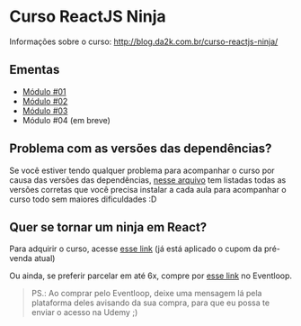 # Curso ReactJS Ninja

Informações sobre o curso: http://blog.da2k.com.br/curso-reactjs-ninja/

## Ementas

- [Módulo #01](ementa-modulo-01.md)
- [Módulo #02](ementa-modulo-02.md)
- [Módulo #03](ementa-modulo-03.md)
- Módulo #04 (em breve)

## Problema com as versões das dependências?

Se você estiver tendo qualquer problema para acompanhar o curso por causa das
versões das dependências, [nesse arquivo](versions-of-dependencies.md) tem listadas todas as versões corretas
que você precisa instalar a cada aula para acompanhar o curso todo sem maiores dificuldades :D

## Quer se tornar um ninja em React?

Para adquirir o curso, acesse [esse link](https://www.udemy.com/curso-reactjs-ninja/?couponCode=PREVENDAMODULO4) (já está aplicado o cupom da pré-venda atual)

Ou ainda, se preferir parcelar em até 6x, compre por [esse link](https://eventloop.com.br/curso-reactjs-ninja) no Eventloop.

> PS.: Ao comprar pelo Eventloop, deixe uma mensagem lá pela plataforma deles avisando da sua compra, para que eu possa te enviar o acesso na Udemy ;)
